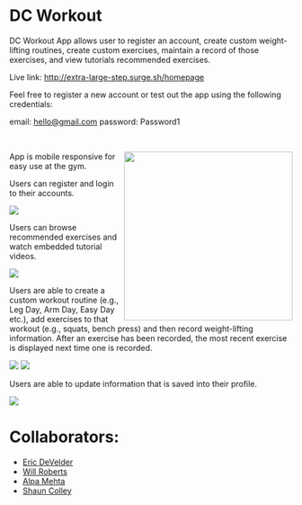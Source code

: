 # DC Workout

DC Workout App allows user to register an account, create custom weight-lifting routines, create custom exercises, maintain a record of those exercises, and view tutorials recommended exercises.

Live link: http://extra-large-step.surge.sh/homepage

Feel free to register a new account or test out the app using the following credentials:

email: hello@gmail.com
password: Password1

<br>
<div>
<img src="gifs/dc-workout-mobil.gif" width="300" height="300" align="right"/>

App is mobile responsive for easy use at the gym.
</div>

Users can register and login to their accounts.

<img src="gifs/dc-workout-login.gif" width="" height=""/>

Users can browse recommended exercises and watch embedded tutorial videos.

<img src="gifs/dc-workout-tutorial.gif" width="" height=""/>

Users are able to create a custom workout routine (e.g., Leg Day, Arm Day, Easy Day etc.), add exercises to that workout (e.g., squats, bench press) and then record weight-lifting information. After an exercise has been recorded, the most recent exercise is displayed next time one is recorded.

<img src="gifs/dc-workout-record-exercise.gif" width="" height=""/>

<img src="gifs/dc-workout-create-routine.gif" width="" height=""/>

Users are able to update information that is saved into their profile.

<img src="gifs/dc-workout-update-profile.gif" width="" height=""/>


# Collaborators:
* [Eric DeVelder](https://github.com/emark1)
* [Will Roberts](https://github.com/wcrober)
* [Alpa Mehta](https://github.com/amehta27)
* [Shaun Colley](https://github.com/shaunwcolley)

